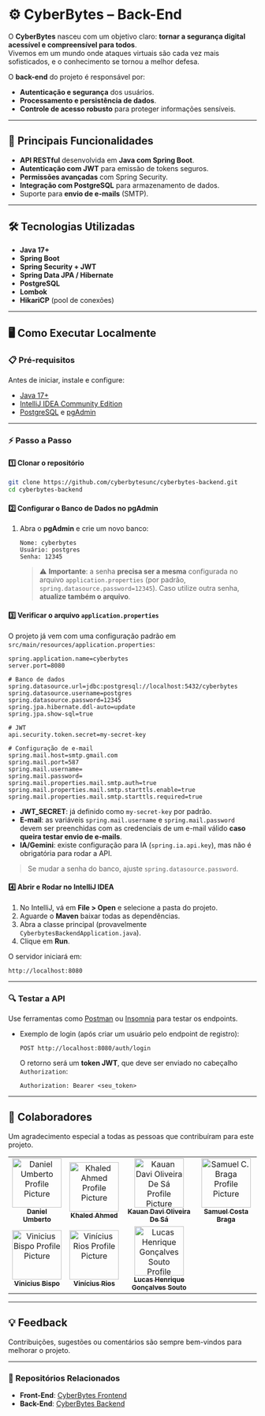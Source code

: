 
# ⚙️ CyberBytes – Back-End

O **CyberBytes** nasceu com um objetivo claro: **tornar a segurança digital acessível e compreensível para todos**.  
Vivemos em um mundo onde ataques virtuais são cada vez mais sofisticados, e o conhecimento se tornou a melhor defesa.

O **back-end** do projeto é responsável por:
* **Autenticação e segurança** dos usuários.  
* **Processamento e persistência de dados**.  
* **Controle de acesso robusto** para proteger informações sensíveis.  

---

## 🚀 Principais Funcionalidades
* **API RESTful** desenvolvida em **Java com Spring Boot**.  
* **Autenticação com JWT** para emissão de tokens seguros.  
* **Permissões avançadas** com Spring Security.  
* **Integração com PostgreSQL** para armazenamento de dados.  
* Suporte para **envio de e-mails** (SMTP).  

---

## 🛠️ Tecnologias Utilizadas
* **Java 17+**  
* **Spring Boot**  
* **Spring Security + JWT**  
* **Spring Data JPA / Hibernate**  
* **PostgreSQL**  
* **Lombok**  
* **HikariCP** (pool de conexões)  

---

## 🖥️ Como Executar Localmente

### 📋 Pré-requisitos
Antes de iniciar, instale e configure:
* [Java 17+](https://www.oracle.com/java/technologies/javase/jdk17-archive-downloads.html)  
* [IntelliJ IDEA Community Edition](https://www.jetbrains.com/idea/download/)  
* [PostgreSQL](https://www.postgresql.org/download/) e [pgAdmin](https://www.pgadmin.org/download/)

---

### ⚡ Passo a Passo

#### 1️⃣ **Clonar o repositório**
```bash
git clone https://github.com/cyberbytesunc/cyberbytes-backend.git
cd cyberbytes-backend
````

#### 2️⃣ **Configurar o Banco de Dados no pgAdmin**

1. Abra o **pgAdmin** e crie um novo banco:

   ```
   Nome: cyberbytes
   Usuário: postgres
   Senha: 12345
   ```

   > ⚠️ **Importante**: a senha **precisa ser a mesma** configurada no arquivo `application.properties`
   > (por padrão, `spring.datasource.password=12345`).
   > Caso utilize outra senha, **atualize também o arquivo**.

#### 3️⃣ **Verificar o arquivo `application.properties`**

O projeto já vem com uma configuração padrão em
`src/main/resources/application.properties`:

```properties
spring.application.name=cyberbytes
server.port=8080

# Banco de dados
spring.datasource.url=jdbc:postgresql://localhost:5432/cyberbytes
spring.datasource.username=postgres
spring.datasource.password=12345
spring.jpa.hibernate.ddl-auto=update
spring.jpa.show-sql=true

# JWT
api.security.token.secret=my-secret-key

# Configuração de e-mail
spring.mail.host=smtp.gmail.com
spring.mail.port=587
spring.mail.username=
spring.mail.password=
spring.mail.properties.mail.smtp.auth=true
spring.mail.properties.mail.smtp.starttls.enable=true
spring.mail.properties.mail.smtp.starttls.required=true
```

* **JWT\_SECRET**: já definido como `my-secret-key` por padrão.
* **E-mail**: as variáveis `spring.mail.username` e `spring.mail.password`
  devem ser preenchidas com as credenciais de um e-mail válido **caso queira testar envio de e-mails**.
* **IA/Gemini**: existe configuração para IA (`spring.ia.api.key`), mas não é obrigatória para rodar a API.

> Se mudar a senha do banco, ajuste `spring.datasource.password`.

#### 4️⃣ **Abrir e Rodar no IntelliJ IDEA**

1. No IntelliJ, vá em **File > Open** e selecione a pasta do projeto.
2. Aguarde o **Maven** baixar todas as dependências.
3. Abra a classe principal (provavelmente `CyberbytesBackendApplication.java`).
4. Clique em **Run**.

O servidor iniciará em:

```
http://localhost:8080
```

---

### 🔍 Testar a API

Use ferramentas como [Postman](https://www.postman.com/) ou [Insomnia](https://insomnia.rest/) para testar os endpoints.

* Exemplo de login (após criar um usuário pelo endpoint de registro):

  ```
  POST http://localhost:8080/auth/login
  ```

  O retorno será um **token JWT**, que deve ser enviado no cabeçalho `Authorization`:

  ```
  Authorization: Bearer <seu_token>
  ```

---

<h2 id="colab">🤝 Colaboradores</h2>
<p>Um agradecimento especial a todas as pessoas que contribuíram para este projeto.</p>

<table>
  <tr>
    <td align="center">
      <a href="https://github.com/DanielSUTD">
        <img src="https://github.com/DanielSUTD.png" width="100px;" alt="Daniel Umberto Profile Picture"/><br>
        <sub>
          <b>Daniel Umberto</b>
        </sub>
      </a>
    </td>
    <td align="center">
      <a href="https://github.com/snl0w">
        <img src="https://github.com/snl0w.png" width="100px;" alt="Khaled Ahmed Profile Picture"/><br>
        <sub>
          <b>Khaled Ahmed</b>
        </sub>
      </a>
    </td>
    <td align="center">
      <a href="https://github.com/software-Debug404">
        <img src="https://github.com/software-Debug404.png" width="100px;" alt="Kauan Davi Oliveira De Sá Profile Picture"/><br>
        <sub>
          <b>Kauan Davi Oliveira De Sá</b>
        </sub>
      </a>
    </td>
    <td align="center">
      <a href="https://github.com/Samueldasil">
        <img src="https://github.com/Samueldasil.png" width="100px;" alt="Samuel C. Braga Profile Picture"/><br>
        <sub>
          <b>Samuel Costa Braga</b>
        </sub>
      </a>
    </td>
  </tr>
  <tr>
    <td align="center">
      <a href="https://github.com/Vini-Bispo">
        <img src="https://github.com/Vini-Bispo.png" width="100px;" alt="Vinicius Bispo Profile Picture"/><br>
        <sub>
          <b>Vinicius Bispo</b>
        </sub>
      </a>
    </td>
    <td align="center">
      <a href="https://github.com/viniciusalr">
        <img src="https://github.com/viniciusalr.png" width="100px;" alt="Vinícius Rios Profile Picture"/><br>
        <sub>
          <b>Vinícius Rios</b>
        </sub>
      </a>
    </td>
    <td align="center">
      <a href="https://github.com/Lhgs-pog">
        <img src="https://github.com/Lhgs-pog.png" width="100px;" alt="Lucas Henrique Gonçalves Souto Profile Picture"/><br>
        <sub>
          <b>Lucas Henrique Gonçalves Souto</b>
        </sub>
      </a>
    </td>
  </tr>
</table>

---

## 💡 Feedback

Contribuições, sugestões ou comentários são sempre bem-vindos para melhorar o projeto.

---

### 🔗 Repositórios Relacionados

* **Front-End**: [CyberBytes Frontend](https://github.com/cyberbytesunc/cyberbytes-frontend)
* **Back-End**: [CyberBytes Backend](https://github.com/cyberbytesunc/cyberbytes-backend)
